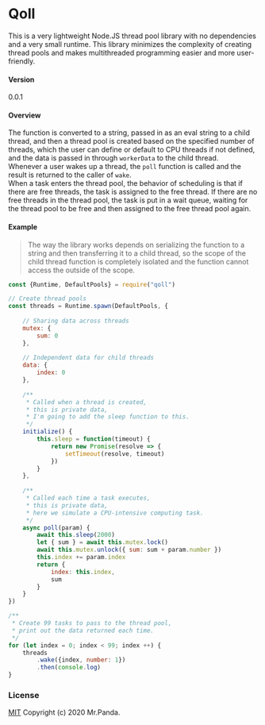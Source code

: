 # Qoll

This is a very lightweight Node.JS thread pool library with no dependencies and a very small runtime.
This library minimizes the complexity of creating thread pools and makes multithreaded programming easier and more user-friendly.

#### Version
0.0.1


#### Overview
The function is converted to a string, passed in as an eval string to a child thread, and then a thread pool is created based on the specified number of threads, which the user can define or default to CPU threads if not defined, and the data is passed in through `workerData` to the child thread.</br>
Whenever a user wakes up a thread, the `poll` function is called and the result is returned to the caller of `wake`.</br>
When a task enters the thread pool, the behavior of scheduling is that if there are free threads, the task is assigned to the free thread. If there are no free threads in the thread pool, the task is put in a wait queue, waiting for the thread pool to be free and then assigned to the free thread pool again.


#### Example
> The way the library works depends on serializing the function to a string and then transferring it to a child thread, so the scope of the child thread function is completely isolated and the function cannot access the outside of the scope.

```js
const {Runtime, DefaultPools} = require("qoll")

// Create thread pools
const threads = Runtime.spawn(DefaultPools, {
    
    // Sharing data across threads
    mutex: {
        sum: 0
    },
    
    // Independent data for child threads
    data: {
        index: 0
    },
    
    /**
     * Called when a thread is created, 
     * this is private data,
     * I'm going to add the sleep function to this.
     */
    initialize() {
        this.sleep = function(timeout) {
            return new Promise(resolve => {
                setTimeout(resolve, timeout)
            })
        }
    },
    
    /**
     * Called each time a task executes,
     * this is private data,
     * here we simulate a CPU-intensive computing task.
     */
    async poll(param) {
        await this.sleep(2000)
        let { sum } = await this.mutex.lock()
        await this.mutex.unlock({ sum: sum + param.number })
        this.index += param.index
        return {
            index: this.index,
            sum
        }
    }
})

/**
 * Create 99 tasks to pass to the thread pool,
 * print out the data returned each time.
 */
for (let index = 0; index < 99; index ++) {
    threads
        .wake({index, number: 1})
        .then(console.log)  
}

```

### License
[MIT](./LICENSE)
Copyright (c) 2020 Mr.Panda.